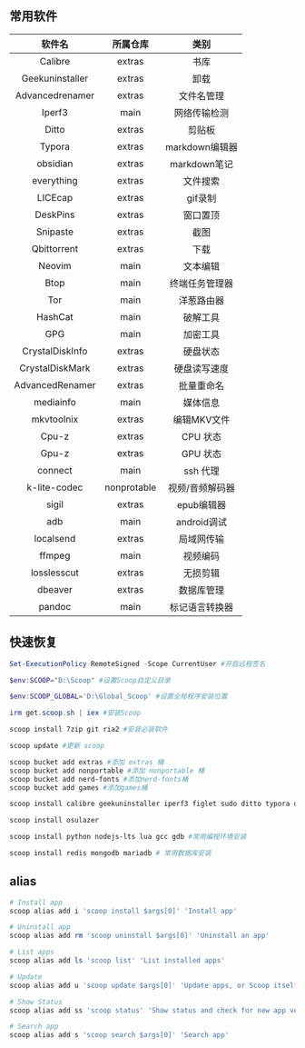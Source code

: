 ## 常用软件

| 软件名  | 所属仓库 |    类别     |
| :-----: | :------: | :---------: |
| Calibre |  extras  | 书库 |
|Geekuninstaller|extras|卸载|
|Advancedrenamer|extras|文件名管理|
|Iperf3|main|网络传输检测|
|Ditto|extras|剪贴板|
|Typora|extras|markdown编辑器|
|obsidian|extras|markdown笔记|
|everything|extras|文件搜索|
|LICEcap|extras|gif录制|
|DeskPins|extras|窗口置顶|
|Snipaste|extras|截图|
|Qbittorrent|extras|下载|
|Neovim|main|文本编辑|
|Btop|main|终端任务管理器|
|Tor|main|洋葱路由器|
|HashCat|main|破解工具|
|GPG|main|加密工具|
|CrystalDiskInfo|extras|硬盘状态|
|CrystalDiskMark|extras|硬盘读写速度|
|AdvancedRenamer|extras|批量重命名|
|mediainfo|main|媒体信息|
|mkvtoolnix|extras|编辑MKV文件|
|Cpu-z|extras|CPU 状态|
|Gpu-z|extras|GPU 状态|
|connect|main|ssh 代理|
|k-lite-codec|nonprotable|视频/音频解码器|
|sigil|extras|epub编辑器|
|adb|main|android调试|
|localsend|extras|局域网传输|
|ffmpeg|main|视频编码|
|losslesscut|extras|无损剪辑|
|dbeaver|extras|数据库管理|
|pandoc|main|标记语言转换器|

## 快速恢复

```powershell
Set-ExecutionPolicy RemoteSigned -Scope CurrentUser #开启远程签名

$env:SCOOP="D:\Scoop" #设置Scoop自定义目录

$env:SCOOP_GLOBAL='D:\Global_Scoop' #设置全局程序安装位置

irm get.scoop.sh | iex #安装Scoop

scoop install 7zip git ria2 #安装必装软件

scoop update #更新 scoop

scoop bucket add extras #添加 extras 桶
scoop bucket add nonportable #添加 nonportable 桶
scoop bucket add nerd-fonts #添加nerd-fonts桶
scoop bucket add games #添加games桶

scoop install calibre geekuninstaller iperf3 figlet sudo ditto typora obsidian everything deskpins qbittorrent tor telegram hashcat gpg crystaldiskinfo crystaldiskmark advancedrenamer LICEcap connect k-lite-codec-pack-mega-np sigil adb ffmpeg losslesscut dbeaver

scoop install osulazer

scoop install python nodejs-lts lua gcc gdb #常用编程环境安装

scoop install redis mongodb mariadb # 常用数据库安装
```

## alias
```powershell
# Install app
scoop alias add i 'scoop install $args[0]' 'Install app'

# Uninstall app
scoop alias add rm 'scoop uninstall $args[0]' 'Uninstall an app'

# List apps
scoop alias add ls 'scoop list' 'List installed apps'

# Update
scoop alias add u 'scoop update $args[0]' 'Update apps, or Scoop itself'

# Show Status
scoop alias add ss 'scoop status' 'Show status and check for new app versions'

# Search app
scoop alias add s 'scoop search $args[0]' 'Search app'
```